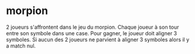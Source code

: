 # morpion

2 joueurs s'affrontent dans le jeu du morpion.
Chaque joueur à son tour entre son symbole dans une case.
Pour gagner, le joueur doit aligner 3 symboles.
Si aucun des 2 joueurs ne parvient à aligner 3 symboles alors il y a match nul.
